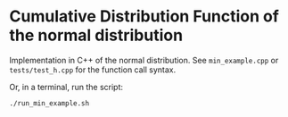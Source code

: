 # Cumulative Distribution Function of the normal distribution

Implementation in C++ of the normal distribution. See `min_example.cpp` or
`tests/test_h.cpp` for the function call syntax.

Or, in a terminal, run the script:
```
./run_min_example.sh
```
